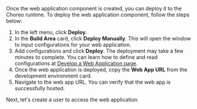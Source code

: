 
Once the web application component is created, you can deploy it to the Choreo runtime. To deploy the web application component, follow the steps below:

1. In the left menu, click **Deploy**.
2. In the **Build Area** card, click **Deploy Manually**. This will open the window to input configurations for your web application.
3. Add configurations and click **Deploy**. The deployment may take a few minutes to complete. You can learn how to define and read configurations at [Develop a Web Application page](https://wso2.com/choreo/docs/develop-components/develop-a-web-application/#creating-a-web-application).
4. Once the web application is deployed, copy the **Web App URL** from the development environment card.
5. Navigate to the web app URL. You can verify that the web app is successfully hosted.

Next, let's create a user to access the web application.